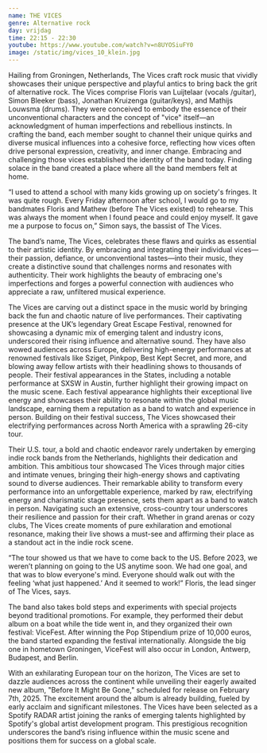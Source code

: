 ```yaml
---
name: THE VICES
genre: Alternative rock
day: vrijdag
time: 22:15 - 22:30
youtube: https://www.youtube.com/watch?v=n8UYOSiuFY0
image: /static/img/vices_10_klein.jpg
---
```

Hailing from Groningen, Netherlands, The Vices craft rock music that vividly showcases their unique perspective and playful antics to bring back the grit of alternative rock. The Vices comprise Floris van Luijtelaar (vocals /guitar), Simon Bleeker (bass), Jonathan Kruizenga (guitar/keys), and Mathijs Louwsma (drums). They were conceived to embody the essence of their unconventional characters and the concept of "vice" itself—an acknowledgment of human imperfections and rebellious instincts. In crafting the band, each member sought to channel their unique quirks and diverse musical influences into a cohesive force, reflecting how vices often drive personal expression, creativity, and inner change. Embracing and challenging those vices established the identity of the band today. Finding solace in the band created a place where all the band members felt at home.

“I used to attend a school with many kids growing up on society's fringes. It was quite rough. Every Friday afternoon after school, I would go to my bandmates Floris and Mathew (before The Vices existed) to rehearse. This was always the moment when I found peace and could enjoy myself. It gave me a purpose to focus on,” Simon says, the bassist of The Vices.

The band’s name, The Vices, celebrates these flaws and quirks as essential to their artistic identity. By embracing and integrating their individual vices—their passion, defiance, or unconventional tastes—into their music, they create a distinctive sound that challenges norms and resonates with authenticity. Their work highlights the beauty of embracing one's imperfections and forges a powerful connection with audiences who appreciate a raw, unfiltered musical experience.

The Vices are carving out a distinct space in the music world by bringing back the fun and chaotic nature of live performances. Their captivating presence at the UK’s legendary Great
Escape Festival, renowned for showcasing a dynamic mix of emerging talent and industry icons, underscored their rising influence and alternative sound. They have also wowed audiences across Europe, delivering high-energy performances at renowned festivals like Sziget, Pinkpop, Best Kept Secret, and more, and blowing away fellow artists with their headlining shows to thousands of people. Their festival appearances in the States, including a notable performance at SXSW in Austin, further highlight their growing impact on the music scene. Each festival appearance highlights their exceptional live energy and showcases their ability to resonate within the global music landscape, earning them a reputation as a band to watch and experience in person. Building on their festival success, The Vices showcased their electrifying performances across North America with a sprawling 26-city tour.

Their U.S. tour, a bold and chaotic endeavor rarely undertaken by emerging indie rock bands from the Netherlands, highlights their dedication and ambition. This ambitious tour showcased The Vices through major cities and intimate venues, bringing their high-energy shows and captivating sound to diverse audiences. Their remarkable ability to transform every performance into an unforgettable experience, marked by raw, electrifying energy and charismatic stage presence, sets them apart as a band to watch in person. Navigating such an extensive, cross-country tour underscores their resilience and passion for their craft. Whether in grand arenas or cozy clubs, The Vices create moments of pure exhilaration and emotional resonance, making their live shows a must-see and affirming their place as a standout act in the indie rock scene.

“The tour showed us that we have to come back to the US. Before 2023, we weren’t planning on going to the US anytime soon. We had one goal, and that was to blow everyone's mind. Everyone should walk out with the feeling ‘what just happened.’ And it seemed to work!” Floris, the lead singer of The Vices, says. 

The band also takes bold steps and experiments with special projects beyond traditional promotions. For example, they performed their debut album on a boat while the tide went in, and they organized their own festival: ViceFest. After winning the Pop Stipendium prize of
10,000 euros, the band started expanding the festival internationally. Alongside the big one in hometown Groningen, ViceFest will also occur in London, Antwerp, Budapest, and Berlin.

With an exhilarating European tour on the horizon, The Vices are set to dazzle audiences across the continent while unveiling their eagerly awaited new album, "Before It Might Be Gone," scheduled for release on February 7th, 2025. The excitement around the album is already building, fueled by early acclaim and significant milestones. The Vices have been selected as a Spotify RADAR artist joining the ranks of emerging talents highlighted by Spotify's global artist development program. This prestigious recognition underscores the band’s rising influence within the music scene and positions them for success on a global scale.